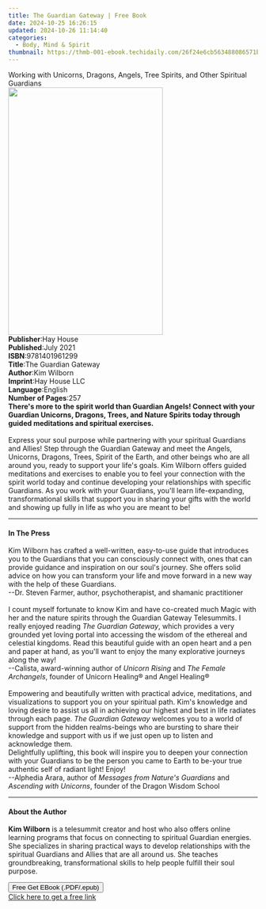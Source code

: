```yaml
---
title: The Guardian Gateway | Free Book
date: 2024-10-25 16:26:15
updated: 2024-10-26 11:14:40
categories:
  - Body, Mind & Spirit
thumbnail: https://thmb-001-ebook.techidaily.com/26f24e6cb563488086571bf96a29fff2e178757ecb6e5dbb2ba8a4c853e0db89.jpg
---
```

<main id="book-container">
  <div class="flex flex-col">
    <div class="book-brief flex-1 py-6 px-4 sm:p-6 md:py-10 md:px-8">
      <!-- brief-->
      <div class="book-brief-main">
        Working with Unicorns, Dragons, Angels, Tree Spirits, and Other
        Spiritual Guardians
      </div>
    </div>
    <div
      class="book-meta-info flex-1 grid gap-4 col-start-1 col-end-3 row-start-1 sm:mb-6 sm:grid-cols-4 lg:gap-6 lg:col-start-2 lg:row-end-6 lg:row-span-6 lg:mb-0"
    >
      <div
        class="book-meta-info-left place-content-center mt-4 p-4 text-sm leading-6 col-start-2 col-span-2 dark:text-slate-400"
      >
        <img
          class="w-full h-500 object-cover rounded-lg sm:h-255 sm:col-span-2 lg:col-span-full"
          src="https://img-001-ebook.techidaily.com/82d5e8d84e27c420e543458e6188fad538c89a4e9feb0ac4c2fa537e09785467.jpg"
          alt=""
          width="312"
          height="500"
        />
      </div>
      <div
        class="book-meta-info-right mt-2 col-start-1 row-start-2 col-span-3 self-center"
      >
        <!-- meta data  -->
        <div class="flex flex-col px-4 md:px-8">
          <div class="flex-1">
            <strong>Publisher</strong>:<span class="px-2">Hay House</span>
          </div>
          <div class="flex-1">
            <strong>Published</strong>:<span class="px-2">July 2021</span>
          </div>
          <div class="flex-1">
            <strong>ISBN</strong>:<span class="px-2">9781401961299</span>
          </div>
          <div class="flex-1">
            <strong>Title</strong>:<span class="px-2"
              >The Guardian Gateway</span
            >
          </div>
          <div class="flex-1">
            <strong>Author</strong>:<span class="px-2">Kim Wilborn</span>
          </div>
          <div class="flex-1">
            <strong>Imprint</strong>:<span class="px-2">Hay House LLC</span>
          </div>
          <div class="flex-1">
            <strong>Language</strong>:<span class="px-2">English</span>
          </div>
          <div class="flex-1">
            <strong>Number of Pages</strong>:<span class="px-2">257</span>
          </div>
        </div>
      </div>
    </div>
    <div class="book-description flex-1 py-6 px-4 sm:p-6 md:py-10 md:px-8">
      <div class="book-description-main">
        <div accordion-content="" id="description">
          <b
            ><b
              >There's more to the spirit world than Guardian Angels! Connect
              with your Guardian Unicorns, Dragons, Trees, and Nature Spirits
              today through guided meditations and spiritual exercises.</b
            ></b
          ><br /><br />Express your soul purpose while partnering with your
          spiritual Guardians and Allies! Step through the Guardian Gateway and
          meet the Angels, Unicorns, Dragons, Trees, Spirit of the Earth, and
          other beings who are all around you, ready to support your life's
          goals. Kim Wilborn offers guided meditations and exercises to enable
          you to feel your connection with the spirit world today and continue
          developing your relationships with specific Guardians. As you work
          with your Guardians, you'll learn life-expanding, transformational
          skills that support you in sharing your gifts with the world and
          showing up fully in life as who you are meant to be!
        </div>
      </div>
    </div>
    <div class="book-excerpts flex-1 py-6 px-4 sm:p-6 md:py-10 md:px-8">
      <!-- excerpts-->
      <div class="book-excerpts-main">
        <hr />
        <h4 class="placeholder placeholder-heading">
          <span>In The Press</span>
        </h4>
        <p>
          Kim Wilborn has crafted a well-written, easy-to-use guide that
          introduces you to the Guardians that you can consciously connect with,
          ones that can provide guidance and inspiration on our soul's journey.
          She offers solid advice on how you can transform your life and move
          forward in a new way with the help of these Guardians.<br />
          --Dr. Steven Farmer, author, psychotherapist, and shamanic
          practitioner&nbsp;<br /><br />I count myself fortunate to know Kim and
          have co-created much Magic with her and the nature spirits through the
          Guardian Gateway Telesummits. I really enjoyed reading
          <i>The Guardian Gateway</i>, which provides a very grounded yet loving
          portal into accessing the wisdom of the ethereal and celestial
          kingdoms. Read this beautiful guide with an open heart and a pen and
          paper at hand, as you'll want to enjoy the many explorative journeys
          along the way!<br />
          --Calista, award-winning author of <i>Unicorn Rising</i> and
          <i>The Female Archangels</i>, founder of Unicorn Healing® and Angel
          Healing®&nbsp;<br /><br />Empowering and beautifully written with
          practical advice, meditations, and visualizations to support you on
          your spiritual path. Kim's knowledge and loving desire to assist us
          all in achieving our highest and best in life radiates through each
          page. <i>The Guardian Gateway</i> welcomes you to a world of support
          from the hidden realms-beings who are bursting to share their
          knowledge and support with us if we just open up to listen and
          acknowledge them.<br />
          Delightfully uplifting, this book will inspire you to deepen your
          connection with your Guardians to be the person you came to Earth to
          be-your true authentic self of radiant light! Enjoy!<br />
          --Alphedia Arara, author of
          <i>Messages from Nature's Guardians</i> and
          <i>Ascending with Unicorns</i>, founder of the Dragon Wisdom School
        </p>
      </div>
    </div>
    <div class="book-about-author flex-1 py-6 px-4 sm:p-6 md:py-10 md:px-8">
      <!-- about author-->
      <div class="book-main-author-main">
        <hr />
        <h4 class="placeholder placeholder-heading">
          <span>About the Author</span>
        </h4>
        <p>
          <b>Kim Wilborn</b> is a telesummit creator and host who also offers
          online learning programs that focus on connecting to spiritual
          Guardian energies. She specializes in sharing practical ways to
          develop relationships with the spiritual Guardians and Allies that are
          all around us. She teaches groundbreaking, transformational skills to
          help people fulfill their soul purpose.
        </p>
      </div>
    </div>
    <div class="book-free-get flex-1 py-6 px-4 sm:p-6 md:py-10 md:px-8">
      <button
        id="btn-free-get"
        class="bg-blue-500 hover:bg-blue-700 text-white font-bold py-2 px-4 rounded"
      >
        Free Get EBook (.PDF/.epub)
      </button>
      <div id="countdown-display" class="px-2 text-lg mt-2"></div>
      <a
        id="free-link"
        class="hidden bg-blue-500 hover:bg-blue-700 text-white font-bold py-2 px-4 rounded"
        href="https://www.ebooks.com/en-us/book/210138971/the-guardian-gateway/kim-wilborn/"
        target="_blank"
        >Click here to get a free link</a
      >
    </div>
    <script>
      let countdownTime = 0;
      let countdownInterval = null;
      document
        .getElementById('btn-free-get')
        .addEventListener('click', startCountdown);
      function startCountdown() {
        countdownTime = new Date().getTime() + 60000 * 3;
        countdownInterval = setInterval(updateCountdown, 1000);
        document.getElementById('btn-free-get').disabled = true;
        document
          .getElementById('btn-free-get')
          .classList.add('bg-gray-500', 'cursor-not-allowed');
      }
      function updateCountdown() {
        let currentTime = new Date().getTime();
        let timeLeft = countdownTime - currentTime;
        let secondsLeft = Math.floor(timeLeft / 1000);
        document.getElementById('countdown-display').innerHTML =
          `Remaining time: ${secondsLeft} seconds.`;
        if (secondsLeft <= 0) {
          clearInterval(countdownInterval);
          document.getElementById('btn-free-get').classList.add('hidden');
          document.getElementById('free-link').classList.remove('hidden');
          document.getElementById('countdown-display').innerHTML = '';
        }
      }
    </script>
  </div>
</main>

